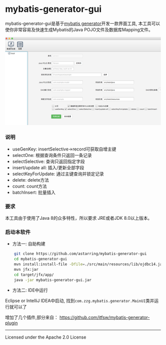 mybatis-generator-gui
==============

mybatis-generator-gui是基于[mybatis generator](http://www.mybatis.org/generator/index.html)开发一款界面工具, 本工具可以使你非常容易及快速生成Mybatis的Java POJO文件及数据库Mapping文件。

![MainUI](https://raw.githubusercontent.com/zengcai/mybatis-generator-gui/master/mybatis-generator-gui.png)

### 说明
* useGenKey: insertSelective->record可获取自增主键
* selectOne: 根据查询条件只返回一条记录
* selectSelective: 查询只返回指定字段
* insert/update all: 插入/更新全部字段
* selectKeyForUpdate: 通过主键查询并锁定记录
* delete: delete方法
* count: count方法
* batchInsert: 批量插入

### 要求
本工具由于使用了Java 8的众多特性，所以要求 JRE或者JDK 8.0以上版本。

### 启动本软件

* 方法一: 自助构建

```bash
    git clone https://github.com/astarring/mybatis-generator-gui
    cd mybatis-generator-gui
    mvn install:install-file -Dfile=./src/main/resources/lib/ojdbc14.jar -DgroupId=com.oracle -DartifactId=ojdbc14 -Dversion=10.2.0.3.0 -Dpackaging=jar -DgeneratePom=true
    mvn jfx:jar
    cd target/jfx/app/
    java -jar mybatis-generator-gui.jar
```
    
* 方法二: IDE中运行

Eclipse or IntelliJ IDEA中启动, 找到```com.zzg.mybatis.generator.MainUI```类并运行就可以了

    
增加了几个插件,部分来自：
https://github.com/itfsw/mybatis-generator-plugin

- - -
Licensed under the Apache 2.0 License
